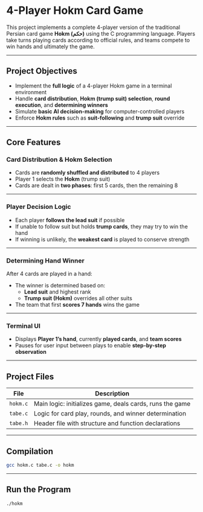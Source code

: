 # 4-Player Hokm Card Game

This project implements a complete 4-player version of the traditional Persian card game **Hokm (حکم)** using the C programming language. Players take turns playing cards according to official rules, and teams compete to win hands and ultimately the game.

---

## Project Objectives

- Implement the **full logic** of a 4-player Hokm game in a terminal environment
- Handle **card distribution**, **Hokm (trump suit) selection**, **round execution**, and **determining winners**
- Simulate **basic AI decision-making** for computer-controlled players
- Enforce **Hokm rules** such as **suit-following** and **trump suit** override

---

## Core Features

### Card Distribution & Hokm Selection

- Cards are **randomly shuffled and distributed** to 4 players
- Player 1 selects the **Hokm** (trump suit)
- Cards are dealt in **two phases**: first 5 cards, then the remaining 8

---

### Player Decision Logic

- Each player **follows the lead suit** if possible
- If unable to follow suit but holds **trump cards**, they may try to win the hand
- If winning is unlikely, the **weakest card** is played to conserve strength

---

### Determining Hand Winner

After 4 cards are played in a hand:

- The winner is determined based on:
  - **Lead suit** and highest rank
  - **Trump suit (Hokm)** overrides all other suits
- The team that first **scores 7 hands** wins the game

---

### Terminal UI

- Displays **Player 1’s hand**, currently **played cards**, and **team scores**
- Pauses for user input between plays to enable **step-by-step observation**

---

## Project Files

| File       | Description                                              |
| ---------- | -------------------------------------------------------- |
| `hokm.c` | Main logic: initializes game, deals cards, runs the game |
| `tabe.c` | Logic for card play, rounds, and winner determination    |
| `tabe.h` | Header file with structure and function declarations     |

---

## Compilation

```bash
gcc hokm.c tabe.c -o hokm
```

---

## Run the Program

```bash
./hokm
```
